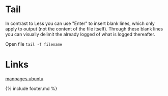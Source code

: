# Tail

In contrast to Less you can use "Enter" to insert blank lines, which only apply to output (not the content of the file itself). Through these blank lines you can visually delimit the already logged of what is logged thereafter.

Open file `tail -f filename`

# Links
[manpages.ubuntu](http://manpages.ubuntu.com/manpages/precise/en/man1/tail.1posix.html)


{% include footer.md %}